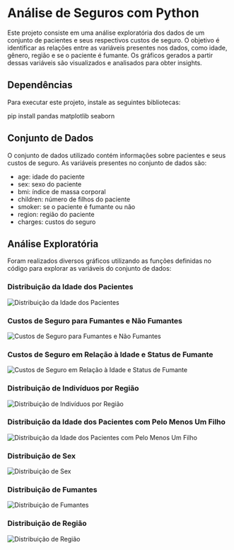 # Análise de Seguros com Python

Este projeto consiste em uma análise exploratória dos dados de um conjunto de pacientes e seus respectivos custos de seguro. O objetivo é identificar as relações entre as variáveis presentes nos dados, como idade, gênero, região e se o paciente é fumante. Os gráficos gerados a partir dessas variáveis são visualizados e analisados para obter insights.

## Dependências

Para executar este projeto, instale as seguintes bibliotecas:

pip install pandas matplotlib seaborn


## Conjunto de Dados

O conjunto de dados utilizado contém informações sobre pacientes e seus custos de seguro. As variáveis presentes no conjunto de dados são:

- age: idade do paciente
- sex: sexo do paciente
- bmi: índice de massa corporal
- children: número de filhos do paciente
- smoker: se o paciente é fumante ou não
- region: região do paciente
- charges: custos do seguro

## Análise Exploratória

Foram realizados diversos gráficos utilizando as funções definidas no código para explorar as variáveis do conjunto de dados:

### Distribuição da Idade dos Pacientes
![Distribuição da Idade dos Pacientes](images/Figure_1.png)

### Custos de Seguro para Fumantes e Não Fumantes
![Custos de Seguro para Fumantes e Não Fumantes](images/Figure_2.png)

### Custos de Seguro em Relação à Idade e Status de Fumante
![Custos de Seguro em Relação à Idade e Status de Fumante](images/Figure_3.png)

### Distribuição de Indivíduos por Região
![Distribuição de Indivíduos por Região](images/Figure_4.png)

### Distribuição da Idade dos Pacientes com Pelo Menos Um Filho
![Distribuição da Idade dos Pacientes com Pelo Menos Um Filho](images/Figure_5.png)

### Distribuição de Sex
![Distribuição de Sex](images/Figure_6.png)

### Distribuição de Fumantes
![Distribuição de Fumantes](images/Figure_7.png)

### Distribuição de Região
![Distribuição de Região](images/Figure_8.png)
